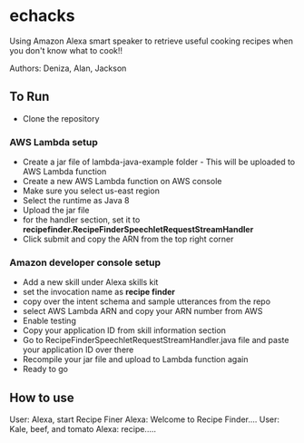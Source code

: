 # echacks

Using Amazon Alexa smart speaker to retrieve useful cooking recipes when you don't know what to cook!!

Authors: Deniza, Alan, Jackson

## To Run

- Clone the repository

### AWS Lambda setup

- Create a jar file of lambda-java-example folder - This will be uploaded to AWS Lambda function
- Create a new AWS Lambda function on AWS console
- Make sure you select us-east region
- Select the runtime as Java 8
- Upload the jar file
- for the handler section, set it to **recipefinder.RecipeFinderSpeechletRequestStreamHandler**
- Click submit and copy the ARN from the top right corner

### Amazon developer console setup

- Add a new skill under Alexa skills kit
- set the invocation name as **recipe finder**
- copy over the intent schema and sample utterances from the repo
- select AWS Lambda ARN and copy your ARN number from AWS
- Enable testing
- Copy your application ID from skill information section
- Go to RecipeFinderSpeechletRequestStreamHandler.java file and paste your application ID over there
- Recompile your jar file and upload to Lambda function again
- Ready to go

## How to use
User: Alexa, start Recipe Finer
Alexa: Welcome to Recipe Finder....
User: Kale, beef, and tomato
Alexa: recipe.....
